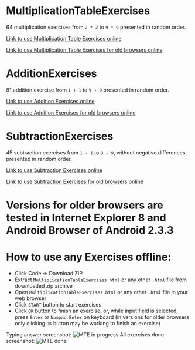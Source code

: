 # MultiplicationTableExercises
64 multiplication exercises from `2 * 2` to `9 * 9` presented in random order.

[Link to use Multiplication Table Exercises online](https://telvannichad.github.io/MultiplicationTableExercises/MultiplicationTableExercises.html)

[Link to use Multiplication Table Exercises for old browsers online](https://telvannichad.github.io/MultiplicationTableExercises/MTEforOldBrowsers.html)

# AdditionExercises
81 addition exercise from `1 + 1` to `9 + 9` presented in random order.

[Link to use Addition Exercises online](https://telvannichad.github.io/MultiplicationTableExercises/AdditionExercises.html)

[Link to use Addition Exercises for old browsers online](https://telvannichad.github.io/MultiplicationTableExercises/AEforOldBrowsers.html)

# SubtractionExercises
45 subtraction exercises from `1 - 1` to `9 - 9`, without negative differences, presented in random order.

[Link to use Subtraction Exercises online](https://telvannichad.github.io/MultiplicationTableExercises/SubtractionExercises.html)

[Link to use Subtraction Exercises for old browsers online](https://telvannichad.github.io/MultiplicationTableExercises/SEforOldBrowsers.html)

# Versions for older browsers are tested in Internet Explorer 8 and Android Browser of Android 2.3.3

# How to use any Exercises offline:
* Click Code => Download ZIP
* Extract `MultiplicationTableExercises.html` or any other `.html` file from downloaded zip archive
* Open `MultiplicationTableExercises.html` or any other `.html` file in your web browser
* Click `START` button to start exercises
* Click `OK` button to finish an exercise, or, while input field is selected, press `Enter` or `Numpad Enter` on keyboard (in versions for older browsers only clicking `OK` button may be working to finish an exercise)

Typing answer screenshot:
![MTE in progress](https://user-images.githubusercontent.com/87497218/129223947-67e1efc2-dca8-4c36-b4c1-6a348a17c9ae.jpg)
All exercises done screenshot:
![MTE done](https://user-images.githubusercontent.com/87497218/129223967-d71bce1a-aeee-4fec-8a10-8af99ff075e1.jpg)
